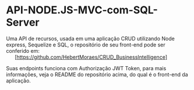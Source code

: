 # API-NODE.JS-MVC-com-SQL-Server

Uma API de recursos, usada em uma aplicação CRUD utilizando Node express, Sequelize e SQL, o repositório de seu front-end pode ser conferido em: <br>
&nbsp; &nbsp; &nbsp; [https://github.com/HebertMoraes/CRUD_BusinessIntelligence]

Suas endpoints funciona com Authorização JWT Token, para mais informações, veja o README do repositório acima, do qual é o front-end da aplicação.
